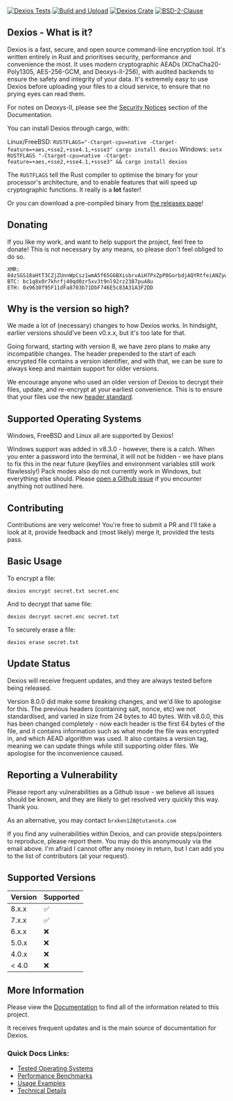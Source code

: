 [![Dexios Tests](https://img.shields.io/github/workflow/status/brxken128/dexios/Dexios%20Tests?label=Dexios%20Tests&style=flat-square)](https://github.com/brxken128/dexios/actions/workflows/dexios-tests.yml) [![Build and Upload](https://img.shields.io/github/workflow/status/brxken128/dexios/Build%20and%20Upload?style=flat-square)](https://github.com/brxken128/dexios/actions/workflows/cargo-build.yml) [![Dexios Crate](https://img.shields.io/crates/v/dexios.svg?style=flat-square)](https://lib.rs/crates/dexios) [![BSD-2-Clause](https://img.shields.io/badge/License-BSD_2--Clause-blue.svg?style=flat-square)](https://opensource.org/licenses/BSD-2-Clause)

## Dexios - What is it?

Dexios is a fast, secure, and open source command-line encryption tool. It's written entirely in Rust and prioritises security, performance and convenience the most. It uses modern cryptographic AEADs (XChaCha20-Poly1305, AES-256-GCM, and Deoxys-II-256), with audited backends to ensure the safety and integrity of your data. It's extremely easy to use Dexios before uploading your files to a cloud service, to ensure that no prying eyes can read them.

For notes on Deoxys-II, please see the [Security Notices](https://brxken128.github.io/dexios/Introduction.html#security-notices) section of the Documentation.

You can install Dexios through cargo, with:

Linux/FreeBSD: `RUSTFLAGS="-Ctarget-cpu=native -Ctarget-feature=+aes,+sse2,+sse4.1,+ssse3" cargo install dexios`
Windows: `setx RUSTFLAGS "-Ctarget-cpu=native -Ctarget-feature=+aes,+sse2,+sse4.1,+ssse3" && cargo install dexios`

The `RUSTFLAGS` tell the Rust compiler to optimise the binary for your processor's architecture, and to enable features that will speed up cryptographic functions. It really is a **lot** faster!

Or you can download a pre-compiled binary from [the releases page](https://github.com/brxken128/dexios/releases)!

## Donating

If you like my work, and want to help support the project, feel free to donate! This is not necessary by any means, so please don't feel obliged to do so.

```
XMR: 84zSGS18aHtT3CZjZUnnWpCsz1wmA5f65G6BXisbrvAiH7PxZpP8GorbdjAQYRtfeiANZywwUPjZcHu8eXJeWdafJQFK46G
BTC: bc1q8x0r7khrfj40qd0zr5xv3t9nl92rz2387pu48u
ETH: 0x9630f95F11dFa8703b71DbF746E5c83A31A3F2DD
```
## Why is the version so high?

We made a lot of (necessary) changes to how Dexios works. In hindsight, earlier versions should've been v0.x.x, but it's too late for that.

Going forward, starting with version 8, we have zero plans to make any incompatible changes. The header prepended to the start of each encrypted file contains a version identifier, and with that, we can be sure to always keep and maintain support for older versions.

We encourage anyone who used an older version of Dexios to decrypt their files, update, and re-encrypt at your earliest convenience. This is to ensure that your files use the new [header standard](https://brxken128.github.io/dexios/technical-details/Headers.html).

## Supported Operating Systems

Windows, FreeBSD and Linux all are supported by Dexios!

Windows support was added in v8.3.0 - however, there is a catch. When you enter a password into the terminal, it will not be hidden - we have plans to fix this in the near future (keyfiles and environment variables still work flawlessly!) Pack modes also do not currently work in Windows, but everything else should. Please [open a Github issue](https://github.com/brxken128/dexios/issues) if you encounter anything not outlined here.

## Contributing

Contributions are very welcome! You're free to submit a PR and I'll take a look at it, provide feedback and (most likely) merge it, provided the tests pass.

## Basic Usage

To encrypt a file:

`dexios encrypt secret.txt secret.enc`

And to decrypt that same file:

`dexios decrypt secret.enc secret.txt`

To securely erase a file:

`dexios erase secret.txt`

## Update Status

Dexios will receive frequent updates, and they are always tested before being released.

Version 8.0.0 did make some breaking changes, and we'd like to apologise for this. The previous headers (containing salt, nonce, etc) we not standardised, and varied in size from 24 bytes to 40 bytes. With v8.0.0, this has been changed completely - now each header is the first 64 bytes of the file, and it contains information such as what mode the file was encrypted in, and which AEAD algorithm was used. It also contains a version tag, meaning we can update things while still supporting older files. We apologise for the inconvenience caused.

## Reporting a Vulnerability

Please report any vulnerabilities as a Github issue - we believe all issues should be known, and they are likely to get resolved very quickly this way. Thank you.

As an alternative, you may contact `brxken128@tutanota.com`

If you find any vulnerabilities within Dexios, and can provide steps/pointers to reproduce, please report them. You may do this anonymously via the email above. I'm afraid I cannot offer any money in return, but I can add you to the list of contributors (at your request).

## Supported Versions

| Version | Supported          |
| ------- | ------------------ |
| 8.x.x   | :white_check_mark: |
| 7.x.x   | :white_check_mark: |
| 6.x.x   | :x:                |
| 5.0.x   | :x:                |
| 4.0.x   | :x:                |
| < 4.0   | :x:                |

## More Information

Please view the [Documentation](https://brxken128.github.io/dexios/) to find all of the information related to this project.

It receives frequent updates and is the main source of documentation for Dexios.

### Quick Docs Links:

- [Tested Operating Systems](https://brxken128.github.io/dexios/#tested-operating-systems)
- [Performance Benchmarks](https://brxken128.github.io/dexios/#tested-operating-systems)
- [Usage Examples](https://brxken128.github.io/dexios/Usage-Examples.html)
- [Technical Details](https://brxken128.github.io/dexios/technical-details/)
